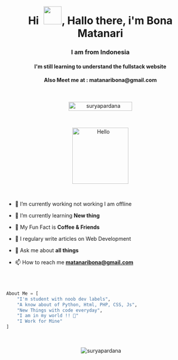 <h1 align="center">Hi  &nbsp;<a href="https://avipatilweb.me/"><img src="https://raw.githubusercontent.com/avipatilpro/avipatilpro/master/Hi.gif" width="48px"></a>, Hallo there, i'm Bona Matanari</h1>

<h3 align="center">I am from Indonesia</h3>

<h4 align="center">I'm still learning to understand the fullstack website</h4>

<h4 align="center">Also Meet me at : matanaribona@gmail.com</h4><br>

<p align="center"> <a href="https://github.com/bona-098/"><img width="170px" height="24" src="https://komarev.com/ghpvc/?username=suryapardana&label=PROFILE%20VISITORS&color=blueviolet&style=flat-square" alt="suryapardana" /></a> </p><br>

<p align="center"><a href="https://avipatilweb.me/"><img src="https://sdk.bitmoji.com/render/panel/8f218be7-72ff-4513-b642-f1c750b5a618-73722fee-603d-4ad6-a574-ee66da7461b3-v1.png?transparent=1&palette=1" alt="Hello" width="150" height="150"/></a></p><br>

- 🔭 I’m currently working not working I am offline <!-- [EDITH USER BOT](https://github.com/avipatilpro/EdithUserBot) -->

- 🌱 I’m currently learning **New thing**

- 👯 My Fun Fact is **Coffee & Friends**


- 📝 I regulary write articles on Web Development

- 💬 Ask me about **all things**

- 📫 How to reach me **matanaribona@gmail.com**

<br><br>

```py
About Me = [
    "I'm student with noob dev labels",
    "A know about of Python, Html, PHP, CSS, Js",
    "New Things with code everyday",
    "I am in my world !! 💞"
    "I Work for Mine"
]
```

<br>

<p align="center">&nbsp;<img align="center" href="https://github.com/bona-098" src="https://github-readme-stats.vercel.app/api?username=suryapardana&theme=algolia&show_icons=true" alt="suryapardana"/></p></a>

<!--
<br>
<h4 align="center"> Add Your Name and SIte Here :sweat_smile:  If don't Have site add Only Name</h4>
<p align="center">&nbsp;<img align="center" src="https://github-readme-stats.vercel.app/api/pin/?username=bona-098&theme=algolia&repo=The-Developers" alt="The Developers"/></p><br>
